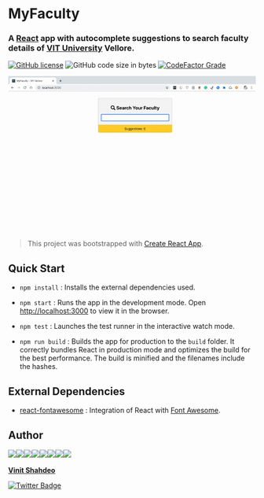 # MyFaculty

### A [React](https://reactjs.org/) app with autocomplete suggestions to search faculty details of [VIT University](https://vit.ac.in/) Vellore.

[![GitHub license](https://img.shields.io/github/license/vinitshahdeo/myFaculty?logo=github)](https://github.com/vinitshahdeo/myFaculty/blob/master/LICENSE) ![GitHub code size in bytes](https://img.shields.io/github/languages/code-size/vinitshahdeo/myFaculty?logo=react) [![CodeFactor Grade](https://img.shields.io/codefactor/grade/github/vinitshahdeo/myFaculty?logo=codefactor&logoColor=white)](https://www.codefactor.io/repository/github/vinitshahdeo/myfaculty)

![MyFaculty Demo](./demo/myFacultyDemo.gif)

> This project was bootstrapped with [Create React App](https://github.com/facebook/create-react-app).

## Quick Start

- `npm install` : Installs the external dependencies used.

- `npm start` : Runs the app in the development mode. Open [http://localhost:3000](http://localhost:3000) to view it in the browser.

- `npm test` : Launches the test runner in the interactive watch mode.

- `npm run build` : Builds the app for production to the `build` folder. It correctly bundles React in production mode and optimizes the build for the best performance. The build is minified and the filenames include the hashes.

## External Dependencies

- [react-fontawesome](https://www.npmjs.com/package/@fortawesome/react-fontawesome) : Integration of React with [Font Awesome](https://fontawesome.com/).

## Author

[![](https://sourcerer.io/fame/vinitshahdeo/vinitshahdeo/myFaculty/images/0)](https://sourcerer.io/fame/vinitshahdeo/vinitshahdeo/myFaculty/links/0)[![](https://sourcerer.io/fame/vinitshahdeo/vinitshahdeo/myFaculty/images/1)](https://sourcerer.io/fame/vinitshahdeo/vinitshahdeo/myFaculty/links/1)[![](https://sourcerer.io/fame/vinitshahdeo/vinitshahdeo/myFaculty/images/2)](https://sourcerer.io/fame/vinitshahdeo/vinitshahdeo/myFaculty/links/2)[![](https://sourcerer.io/fame/vinitshahdeo/vinitshahdeo/myFaculty/images/3)](https://sourcerer.io/fame/vinitshahdeo/vinitshahdeo/myFaculty/links/3)[![](https://sourcerer.io/fame/vinitshahdeo/vinitshahdeo/myFaculty/images/4)](https://sourcerer.io/fame/vinitshahdeo/vinitshahdeo/myFaculty/links/4)[![](https://sourcerer.io/fame/vinitshahdeo/vinitshahdeo/myFaculty/images/5)](https://sourcerer.io/fame/vinitshahdeo/vinitshahdeo/myFaculty/links/5)[![](https://sourcerer.io/fame/vinitshahdeo/vinitshahdeo/myFaculty/images/6)](https://sourcerer.io/fame/vinitshahdeo/vinitshahdeo/myFaculty/links/6)[![](https://sourcerer.io/fame/vinitshahdeo/vinitshahdeo/myFaculty/images/7)](https://sourcerer.io/fame/vinitshahdeo/vinitshahdeo/myFaculty/links/7)

**[Vinit Shahdeo](https://www.linkedin.com/in/vinitshahdeo/)**

[![Twitter Badge](https://img.shields.io/twitter/follow/Vinit_Shahdeo.svg?style=social)](https://twitter.com/Vinit_Shahdeo)
